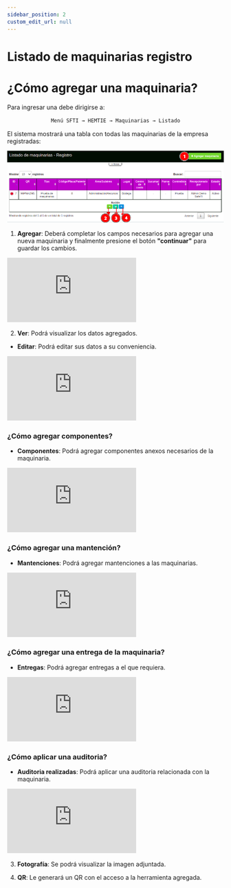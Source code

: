 ```yaml
---
sidebar_position: 2
custom_edit_url: null
---
```

# Listado de maquinarias registro
# ¿Cómo agregar una maquinaria?
Para ingresar una debe dirigirse a: 

<div align="center">

```bash
Menú SFTI → HEMTIE → Maquinarias → Listado
```
</div>

El sistema mostrará una tabla con todas las maquinarias de la empresa registradas:

<div align="center">

![inicio](/img/img_manual/img_hemtie_equipo/2023-09-01_08-51.png)

</div>

1. **Agregar**: Deberá completar los campos necesarios para agregar una nueva maquinaria y finalmente presione el botón **"continuar"** para guardar los cambios.

<div class="video-responsive">

<iframe src="https://www.youtube.com/embed/iRiPa9JDVY4/?rel=0" title="YouTube video player" frameborder="0" allow="accelerometer; autoplay; clipboard-write; encrypted-media; gyroscope; picture-in-picture; web-share" allowfullscreen></iframe>


</div>

2. **Ver**: Podrá visualizar los datos agregados.

* **Editar**: Podrá editar sus datos a su conveniencia.

<div class="video-responsive">

<iframe src="https://www.youtube.com/embed/0n2ifb1li5I/?rel=0" title="YouTube video player" frameborder="0" allow="accelerometer; autoplay; clipboard-write; encrypted-media; gyroscope; picture-in-picture; web-share" allowfullscreen></iframe>

</div>

### ¿Cómo agregar componentes?

* **Componentes**: Podrá agregar componentes anexos necesarios de la maquinaria.

<div class="video-responsive">

<iframe src="https://www.youtube.com/embed/yghoPoExHfY/?rel=0" title="YouTube video player" frameborder="0" allow="accelerometer; autoplay; clipboard-write; encrypted-media; gyroscope; picture-in-picture; web-share" allowfullscreen></iframe>

</div>

### ¿Cómo agregar una mantención?

* **Mantenciones**: Podrá agregar mantenciones a las maquinarias.

<div class="video-responsive">

<iframe src="https://www.youtube.com/embed/CaCULj3HBPA/?rel=0" title="YouTube video player" frameborder="0" allow="accelerometer; autoplay; clipboard-write; encrypted-media; gyroscope; picture-in-picture; web-share" allowfullscreen></iframe>

</div>

### ¿Cómo agregar una entrega de la maquinaria?

* **Entregas**: Podrá agregar entregas a el que requiera.

<div class="video-responsive">

<iframe src="https://www.youtube.com/embed/GBS6wVMKN2A/?rel=0" title="YouTube video player" frameborder="0" allow="accelerometer; autoplay; clipboard-write; encrypted-media; gyroscope; picture-in-picture; web-share" allowfullscreen></iframe>

</div>

### ¿Cómo aplicar una auditoria?

* **Auditoria realizadas**: Podrá aplicar una auditoria relacionada con la maquinaria.

<div class="video-responsive">

<iframe src="https://www.youtube.com/embed/p0fkcMalAWg/?rel=0" title="YouTube video player" frameborder="0" allow="accelerometer; autoplay; clipboard-write; encrypted-media; gyroscope; picture-in-picture; web-share" allowfullscreen></iframe>

</div>

3. **Fotografía**: Se podrá visualizar la imagen adjuntada.

4. **QR**: Le generará un QR con el acceso a la herramienta agregada.
